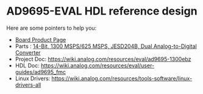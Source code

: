 
# AD9695-EVAL HDL reference design

Here are some pointers to help you:
  * [Board Product Page](https://www.analog.com/eval-ad9695.html)
  * Parts : [14-Bit, 1300 MSPS/625 MSPS, JESD204B, Dual Analog-to-Digital Converter](https://www.analog.com/ad9695.html)
  * Project Doc: https://wiki.analog.com/resources/eval/ad9695-1300ebz
  * HDL Doc: https://wiki.analog.com/resources/eval/user-guides/ad9695_fmc
  * Linux Drivers: https://wiki.analog.com/resources/tools-software/linux-drivers-all

